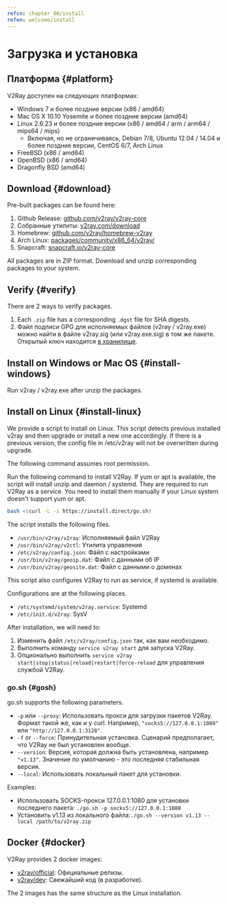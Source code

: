 ```yaml
---
refcn: chapter_00/install
refen: welcome/install
---
```

# Загрузка и установка

## Платформа {#platform}

V2Ray доступен на следующих платформах:

* Windows 7 и более поздние версии (x86 / amd64)
* Mac OS X 10.10 Yosemite и более поздние версии (amd64)
* Linux 2.6.23 и более поздние версии (x86 / amd64 / arm / arm64 / mips64 / mips) 
  * Включая, но не ограничиваясь, Debian 7/8, Ubuntu 12.04 / 14.04 и более поздние версии, CentOS 6/7, Arch Linux
* FreeBSD (x86 / amd64)
* OpenBSD (x86 / amd64)
* Dragonfly BSD (amd64)

## Download {#download}

Pre-built packages can be found here:

1. Github Release: [github.com/v2ray/v2ray-core](https://github.com/v2ray/v2ray-core/releases)
2. Собранные утилиты: [v2ray.com/download](https://www.v2ray.com/download/)
3. Homebrew: [github.com/v2ray/homebrew-v2ray](https://github.com/v2ray/homebrew-v2ray)
4. Arch Linux: [packages/community/x86_64/v2ray/](https://www.archlinux.org/packages/community/x86_64/v2ray/)
5. Snapcraft: [snapcraft.io/v2ray-core](https://snapcraft.io/v2ray-core)

All packages are in ZIP format. Download and unzip corresponding packages to your system.

## Verify {#verify}

There are 2 ways to verify packages.

1. Each `.zip` file has a corresponding `.dgst` file for SHA digests.
2. Файл подписи GPG для исполняемых файлов (v2ray / v2ray.exe) можно найти в файле v2ray.sig (или v2ray.exe.sig) в том же пакете. Открытый ключ находится [в хранилище](https://raw.githubusercontent.com/v2ray/v2ray-core/master/release/verify/official_release.asc).

## Install on Windows or Mac OS {#install-windows}

Run v2ray / v2ray.exe after unzip the packages.

## Install on Linux {#install-linux}

We provide a script to install on Linux. This script detects previous installed v2ray and then upgrade or install a new one accordingly. If there is a previous version, the config file in /etc/v2ray will not be overwritten during upgrade.

The following command assumes root permission.

Run the following command to install V2Ray. If yum or apt is available, the script will install unzip and daemon / systemd. They are required to run V2Ray as a service. You need to install them manually if your Linux system doesn't support yum or apt.

```bash
bash <(curl -L -s https://install.direct/go.sh)
```

The script installs the following files.

* `/usr/bin/v2ray/v2ray`: Исполняемый файл V2Ray
* `/usr/bin/v2ray/v2ctl`: Утилита управления
* `/etc/v2ray/config.json`: Файл с настройками
* `/usr/bin/v2ray/geoip.dat`: Файл с данными об IP
* `/usr/bin/v2ray/geosite.dat`: Файл с данными о доменах

This script also configures V2Ray to run as service, if systemd is available.

Configurations are at the following places.

* `/etc/systemd/system/v2ray.service`: Systemd
* `/etc/init.d/v2ray`: SysV

After installation, we will need to:

1. Изменить файл `/etc/v2ray/config.json` так, как вам необходимо.
2. Выполнить команду `service v2ray start` для запуска V2Ray.
3. Опционально выполнить `service v2ray start|stop|status|reload|restart|force-reload` для управления службой V2Ray.

### go.sh {#gosh}

go.sh supports the following parameters.

* `-p` или `--proxy`: Использовать прокси для загрузки пакетов V2Ray. Формат такой же, как и у curl. Например, `"socks5://127.0.0.1:1080"` или `"http://127.0.0.1:3128"`.
* `-f` or `--force`: Принудительная установка. Сценарий предполагает, что V2Ray не был установлен вообще.
* `--version`: Версия, которая должна быть установлена, например `"v1.13"`. Значение по умолчанию - это последняя стабильная версия.
* `--local`: Использовать локальный пакет для установки.

Examples:

* Использовать SOCKS-прокси 127.0.0.1:1080 для установки последнего пакета: ```./go.sh -p socks5://127.0.0.1:1080```
* Установить v1.13 из локального файла:```./go.sh --version v1.13 --local /path/to/v2ray.zip```

## Docker {#docker}

V2Ray provides 2 docker images:

* [v2ray/official](https://hub.docker.com/r/v2ray/official/): Официальные релизы.
* [v2ray/dev](https://hub.docker.com/r/v2ray/dev/): Свежайший код (в разработке).

The 2 images has the same structure as the Linux installation.